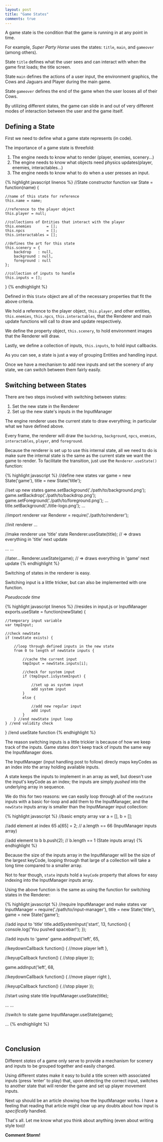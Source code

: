```yaml
---
layout: post
title: "Game States"
comments: true
---
```


A game state is the condition that the game is running in at any point in time. 

For example, *Super Party Horse* uses the states: `title`, `main`, and `gameover` (among others).

State `title` defines what the user sees and can interact with when the game first loads; the title screen.

State `main` defines the actions of a user input, the environment graphics, the Cows and Jaguars and Player during the main game.

State `gameover` defines the end of the game when the user looses all of their Cows.

By utilizing different states, the game can slide in and out of very different modes of interaction between the user and the game itself.

Defining a State
----------------

First we need to define what a game state represents (in code).

The importance of a game state is threefold: 

1. The engine needs to know what to render (player, enemies, scenery...)
2. The engine needs to know what objects need physics updates(player, enemies, interactables...)
3. The engine needs to know what to do when a user presses an input. 

{% highlight javascript linenos %}
//State constructor function
var State = function(name) {

    //name of this state for reference
    this.name = name;

    //reference to the player object
    this.player = null;

    //collections of Entities that interact with the player
    this.enemies       = [];
    this.npcs          = [];
    this.interactables = [];

    //defines the art for this state
    this.scenery = {
        backdrop   : null,
        background : null,
        foreground : null
    };

    //collection of inputs to handle
    this.inputs = [];
}
{% endhighlight %}

Defined in this `State` object are all of the necessary properties that fit the above criteria. 

We hold a reference to the player object, `this.player`, and other entities, `this.enemies`, `this.npcs`, `this.interactables`, that the Renderer and main update functions will call to draw and update respectively.

We define the property object, `this.scenery`, to hold environment images that the Renderer will draw.

Lastly, we define a collection of inputs, `this.inputs`, to hold input callbacks.

As you can see, a state is just a way of grouping Entities and handling input.

Once we have a mechanism to add new inputs and set the scenery of any state, we can switch between them fairly easily.

Switching between States
------------------------

There are two steps involved with switching between states:

1. Set the new state in the Renderer
2. Set up the new state's inputs in the InputManager

The engine renderer uses the current state to draw everything; in particular what we have defined above. 

Every frame, the renderer will draw the `backdrop`, `background`, `npcs`, `enemies`, `interactables`, `player`, and `foreground`.

Because the renderer is set up to use this internal state, all we need to do is make sure the internal state is the same as the current state we want the game to render. To facilitate the transition, just use the `Renderer.useState()` function:

{% highlight javascript %}
//define new states
var game = new State('game'),
    title = new State('title');

//set up new states
game.setBackground('./path/to/background.png');
game.setBackdrop('./path/to/backdrop.png');
game.setForeground('./path/to/foreground.png');
...
title.setBackground('./title-logo.png');
...

//import renderer
var Renderer = require('./path/to/renderer');

//init renderer
...

//make renderer use 'title' state
Renderer.useState(title);
// => draws everything in 'title' next update

...
...

//later...
Renderer.useState(game);
// => draws everything in 'game' next update
{% endhighlight %} 

Switching of states in the renderer is easy.

Switching input is a little tricker, but can also be implemented with one function.

*Pseudocode time*

{% highlight javascript linenos %}
//resides in input.js or InputManager
exports.useState = function(newState) {
    
    //temporary input variable
    var tmpInput;
    
    //check newState
    if (newState exists) {

        //loop through defined inputs in the new state
        from 0 to length of newState inputs {

            //cache the current input
            tmpInput = newState.inputs[i];

            //check for system input
            if (tmpInput.isSystemInput) {

                //set up as system input
                add system input
            }
            else {

                //add new regular input
                add input
            }
        } //end newState input loop
    } //end validity check
} //end useState function
{% endhighlight %}

The reason switching inputs is a little trickier is because of how we keep track of the inputs. Game states don't keep track of inputs the same way the InputManager does. 

The InputManager (input handling post to follow) direcly maps keyCodes as an index into the array holding available inputs. 

A state keeps the inputs to implement in an array as well, but doesn't use the input's keyCode as an index; the inputs are simply *pushed* into the underlying array in sequence.

We do this for two reasons: we can easily loop through all of the `newState` inputs with a basic for-loop and add them to the InputManager, and the `newState` inputs array is smaller than the InputManager input collection:

{% highlight javascript %}
//basic empty array
var a = [], b = [];

//add element at index 65
a[65] = 2;
// a.length == 66 (InputManager inputs array)

//add element to b
b.push(2);
// b.length == 1 (State inputs array)
{% endhighlight %}

Because the size of the inputs array in the InputManager will be the size of the largest keyCode, looping through that large of a collection will take a long time compared to a smaller array. 

Not to fear though, `state` inputs hold a `keyCode` property that allows for easy indexing into the InputManager inputs array.

Using the above function is the same as using the function for switching states in the Renderer:

{% highlight javascript %}
//require InputManager and make states
var InputManager = require('./path/to/input-manager'),
    title = new State('title'),
    game = new State('game');

//add input to 'title'
title.addSystemInput('start', 13, function() { console.log('You pushed spacebar!'); });

//add inputs to 'game'
game.addInput('left', 65,

//keydownCallback
function() { 
    //move player left
},

//keyupCallback
function() {
    //stop player
});

game.addInput('left', 68,

//keydownCallback
function() { 
    //move player right
},

//keyupCallback
function() {
    //stop player
});

//start using state title
InputManager.useState(title);

...
...

//switch to state game
InputManager.useState(game);

...
{% endhighlight %}

<br>

Conclusion
----------

Different *states* of a game only serve to provide a mechanism for scenery and inputs to be grouped together and easily changed. 

Using different states make it easy to build a title screen with associated inputs (press 'enter' to play) that, upon detecting the correct input, switches to another state that will render the game and set up player movement inputs.

Next up should be an article showing how the InputManager works. I have a feeling that reading that article might clear up any doubts about how input is *specifically* handled.

That's all. Let me know what you think about anything (even about writing style too)!

**Comment Storm!**